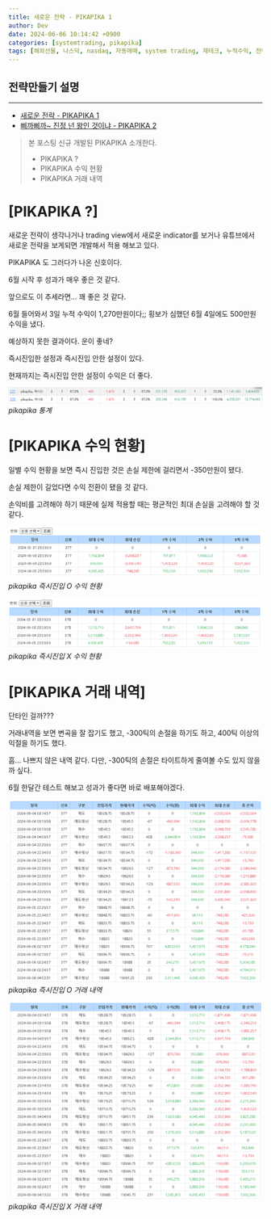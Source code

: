 ```yaml
---
title: 새로운 전략 - PIKAPIKA 1
author: Dev
date: 2024-06-06 10:14:42 +0900
categories: [systemtrading, pikapika]
tags: [해외선물, 나스닥, nasdaq, 자동매매, system trading, 재테크, 누적수익, 전략, tradingview]
---
```

## 전략만들기 설명
---
- [새로운 전략 - PIKAPIKA 1](/posts/nasdaq-strategy-pikapika1/)
- [삐까삐까~ 진정 넌 왕인 것이냐 - PIKAPIKA 2](/posts/nasdaq-strategy-pikapika2/)

> 본 포스팅 신규 개발된 PIKAPIKA 소개한다.
> - PIKAPIKA ?
> - PIKAPIKA 수익 현황
> - PIKAPIKA 거래 내역

# [PIKAPIKA ?]

새로운 전략이 생각나거나 trading view에서 새로운 indicator를 보거나 유튜브에서 새로운 전략을 보게되면 개발해서 적용 해보고 있다.

PIKAPIKA 도 그러다가 나온 신호이다.

6월 시작 후 성과가 매우 좋은 것 같다. 

앞으로도 이 추세라면... 꽤 좋은 것 같다.

6월 들어와서 3일 누적 수익이 1,270만원이다;; 횡보가 심했던 6월 4일에도 500만원 수익을 냈다.

예상하지 못한 결과이다. 운이 좋네?

즉시진입한 설정과 즉시진입 안한 설정이 있다.

현재까지는 즉시진입 안한 설정이 수익은 더 좋다.

![img](/assets/img/2024-06-06/2024-06-06-021-pikapika1.png)*pikapika 통계*


# [PIKAPIKA 수익 현황]

일별 수익 현황을 보면 즉시 진입한 것은 손실 제한에 걸리면서 -350만원이 됐다. 

손실 제한이 길었다면 수익 전환이 됐을 것 같다.

손익비를 고려해야 하기 때문에 실제 적용할 때는 평균적인 최대 손실을 고려해야 할 것 같다.

![img](/assets/img/2024-06-06/2024-06-06-023-pikapika3.png)*pikapika 즉시진입 O 수익 현황*

![img](/assets/img/2024-06-06/2024-06-06-021-pikapika2.png)*pikapika 즉시진입 X 수익 현황*

# [PIKAPIKA 거래 내역]

단타인 걸까???

거래내역을 보면 변곡을 잘 잡기도 했고, -300틱의 손절을 하기도 하고, 400틱 이상의 익절을 하기도 했다.

흠... 나쁘지 않은 내역 같다. 다만, -300틱의 손절은 타이트하게 줄여볼 수도 있지 않을까 싶다.

6월 한달간 테스트 해보고 성과가 좋다면 바로 배포해야겠다.

![img](/assets/img/2024-06-06/2024-06-06-023-pikapika4.png)*pikapika 즉시진입 O 거래 내역*

![img](/assets/img/2024-06-06/2024-06-06-023-pikapika5.png)*pikapika 즉시진입 X 거래 내역*